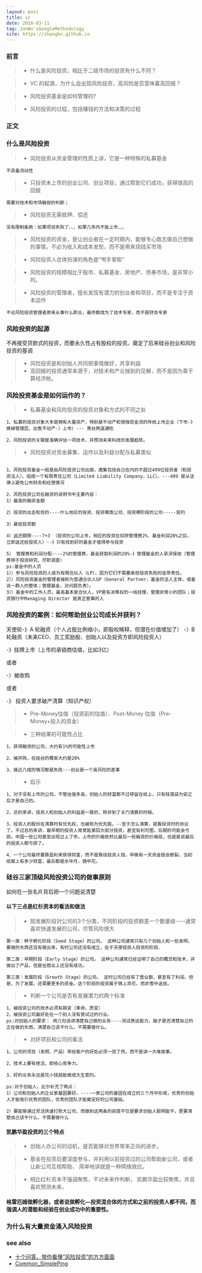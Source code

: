```yaml
---
layout: post
title: vc
date: 2018-03-11
tag: JunWu'sGoogleMethodology
site: https://zhangkn.github.io
---
```


### 前言

>* 什么是风险投资，相比于二级市场的投资有什么不同？

>* VC 的起源，为什么会出现风险投资，高风险是否意味着高回报？

>* 风险投资基金是如何管理的?

>* 风险投资的过程，包括赚钱的方法和决策的过程



### 正文


### 什么是风险投资

>* 风险投资从资金管理的性质上讲，它是一种特殊的私募基金
```
不具备流动性
```

>* 只投资未上市的创业公司、创业项目，通过帮助它们成功，获得很高的回报
```
需要对技术和市场敏锐的判断；
```

>* 风险投资无需抵押、偿还
```
没有限制条款：如果项目失败了、、、如果几年内不能上市、、、
```

>* 风险投资的资金，是让创业者在一定时期内，能够专心致志做自己想做的事情，不必为收入和成本发愁，而不是用来烧钱买市场

>* 风险投资人总体扮演的角色是“甩手掌柜”

>* 风险投资的规模相比于股市、私募基金、房地产、债券市场，是非常小的。

>* 风险投资的管理者，擅长发现有潜力的创业者和项目，而不是专注于资本运作
```
不论风险投资管理者原来从事什么职业，最终都成为了技术专家，而不是财务专家
```


### 风险投资的起源

不再接受贷款式的投资，而要永久性占有股权的投资。奠定了后来硅谷创业和风险投资的基调

>* 风险投资是和创始人共同把事情做好，共享利益
>* 高回报的投资通常来源于，对技术和产业独到的见解，而不是因为善于算经济帐。



### 风险投资基金是如何运作的？

>* 私募基金和风险投资的投资对象和方式的不同之处

```
1、私募的投资对象大多是拥有大量资产，特别是不动产和很强现金流的传统上市企业（下市-》换掉管理层、出售不动产-〉上市）--- 黑白两道通吃

2、风险投资的关键是准确评估一项技术，并预测未来科技的发展趋势。
```

>* 风险投资对资金募集、运作以及利益分配与私募类似

```

1、风险投资基金一般是由风险投资公司出面，邀集包括自己在内的不超过499位投资者（和投资法人），组成一个有限责任公司（Limited Liability Company，LLC）。---499 是从法律上避免公布财务和经营情况

2、风险投资公司在融资的说明书中主要内容：
1）最高的融资金额

2）投资的出去和目的----什么地区的投资、投资哪类公司、投资哪阶段的公司-----契约

3）最低投资额

4）返还期限----7+3 （投资的公司上市，相应的投资在扣除管理费2%、基金利润20%之后，立即返还给投资人）--》只有找到好的基金才值得参与投资

5） 管理费和利润分配----2%的管理费，基金获取利润的20%-》管理基金的人旱涝保收（管理费用于投资研究、尽职调查）
ps:基金中的人员
1））参与风险投资的人成为有限合伙人（LP），因为它们不需要承担投资失败的连带责任。
2））风险投资基金的管理者被称为普通合伙人GP（General Partner，基金的法人主体，或者说一群人的整体；管理基金，对问题负责）。 
3））基金中的工作人员，最高基本是合伙人，VP是有决策权的一线经理，管理非常小的团队；投资银行中Managing Director 是真正管事的人
```

### 风险投资的案例：如何帮助创业公司成长并获利？

天使轮-》A 轮融资（个人占股比例缩小，即股权稀释，但潜在价值增加了）
-〉B 轮融资（未来CEO、员工奖励股、创始人以及投资方即风险投资人）

-》挂牌上市（上市的承销商估值，比如3亿）

或者

-〉被收购

或者

-》 投资人要求破产清算（知识产权）


>* Pre-Money估值（投资前的估值）、Post-Money 估值（Pre-Money+投入的资金）


>*  三种结果的可能性占比

```
1、获得融资的公司，大约有1%的可能性上市

2、被并购，在硅谷的概率大约是20%

3、接近八成的情况都是失败---创业是一个高风险的差事

```
>* 启示

```
1、对于没有上市的公司，不管估值多高，创始人的财富都不过停留在纸上，只有钱落袋为安之后才是自己的。

2、总的来讲，投资人和创始人的利益是一致的，除非到了关门清算的时候。

3、投资人的股份在清算时有优先权，也被称为优先股。--至于怎么清算，就看投资时的协议了。不过总的来讲，最早期的投资人常常能拿回大部分投资，甚至有利可图，后期的可能会亏损。中国一些公司甚至出现过上了市，上市的价格依然比最后一轮融资的价格低，也就是说最后的投资人都亏损了。

4、一个公司最终要靠盈利来获得财富，而不是靠烧投资人钱，早晚有一天资金链会断裂，当初纸面上有多少财富，最后都是水中月，镜中花。
```

### 硅谷三家顶级风险投资公司的做事原则

如何在一张名片背后把一个问题说清楚

#### 以下三点是红杉资本的看法和做法

>* 按发展阶段对公司的3个分类，不同阶段的投资额差一个数量级----通常喜欢快速发展的公司，尽管风险很大

```
第一类：种子孵化阶段（Seed Stage）的公司。 这种公司通常只有几个创始人和一些发明，要做的东西还没有做出来，有时公司还没有成立，处于天使投资人投资的阶段.

第二类：早期阶段（Early Stage）的公司。 这种公司通常已经证明了自己的概念和技术，并做出了产品，但是在商业上还没有成功。

第三类：发展阶段（Growth Stage）的公司。 这时公司已经有了营业额，甚至有了利润，但是，为了发展，还需要更多的资金。这个阶段的投资属于锦上添花，而非雪中送炭。
```

>* 判断一个公司是否有发展潜力的两个标准

```
1、被投资公司的技术必须有跳变（革命、质变）
2、被投资公司最好处在一个别人没有尝试过的行业。
ps:对创始人的要求： 用几句话讲清楚自己做的业务----测试表达能力、脑子是否清楚自己的正在做的东西，清楚自己该干什么，不需要做什么。
```


>* 对好项目和公司的看法

```
1、公司的项目（发明、产品）带给客户的好处必须一目了然，而不是讲一大堆故事。

2、技术上要有绝活，即核心竞争力。

3、好的业务永远是花小钱就能做成大生意的。

ps:对于创始人，比尔补充了两点：
1）公司和创始人的企业家基因要好。----一家公司的基因在成立的三个月中形成，优秀的创始人才能吸引优秀的团队，优秀的团队才能奠定好的公司基础。

2）要能够通过灵活快速打败大公司，而做到这两条的前提不仅是要求创始人聪明能干，更要清楚自己该干什么，不需要做什么

```

#### 凯鹏华盈投资的三个特点

>*  创始人办公司的动机，是否能够对世界带来正向的进步。

>*  基金在投资后要深度参与，并利用以前投资过的公司帮助新公司，或者让新公司互相帮助， 简单地讲就是一种网络效应。

>*  相比红杉资本不强调聚焦，不对未来作判断， 凯鹏华盈比较聚焦，并且喜欢预测未来，




#### 格雷厄姆做孵化器，或者说做孵化—投资混合体的方式和之前的投资人都不同，而强调人的潜能和经验在创业成功中的重要性。


### 为什么有大量资金涌入风险投资














### see also
- [十个问答，带你看懂“风险投资”的方方面面](https://mp.weixin.qq.com/s/4Td1lYRnDfRZmmiTRmAbFQ)
- [Common_SimplePing](https://developer.apple.com/library/content/samplecode/SimplePing/Listings/Common_SimplePing_m.html)